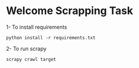 # Welcome Scrapping Task
1- To install requirements
```
python install -r requirements.txt
```
2- To run scrapy
```
scrapy crawl target
```
